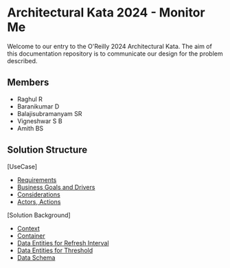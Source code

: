 # Architectural Kata 2024 - Monitor Me

Welcome to our entry to the O'Reilly 2024 Architectural Kata. The aim of this documentation repository is to communicate our design for the problem described.

## Members
- Raghul R 
- Baranikumar D
- Balajisubramanyam SR
- Vigneshwar S B
- Amith BS  

## Solution Structure

[UseCase]

- [Requirements ](1.UseCase/2.Requirements.md)
- [Business Goals and Drivers ](1.UseCase/1.Goals.md)
- [Considerations](1.UseCase/3.ConsiderationsAndDataCritically.md)
- [Actors, Actions](1.UseCase/4.ActorsAndActions.md)

[Solution Background]

- [Context](2.Solution/1.FirstIteration/Diagrams/Context/Context.md)
- [Container](2.Solution/1.FirstIteration/Diagrams/Context/Container.md)
- [Data Entities for Refresh Interval](2.Solution/1.FirstIteration/Diagrams/Context/DeviceRefreshInterval.md)
- [Data Entities for Threshold](2.Solution/1.FirstIteration/Diagrams/Context/Threshold.md)
- [Data Schema](2.Solution/1.FirstIteration/Models/1.DBSchema.md)



